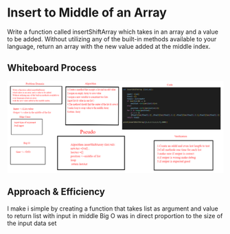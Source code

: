 # Insert to Middle of an Array

Write a function called insertShiftArray which takes in an array and a value to be added. Without utilizing any of the built-in methods available to your language, return an array with the new value added at the middle index.

## Whiteboard Process

![2](/code_challenges/array-insert-shift/tp-whiteboard-2.jpg)

## Approach & Efficiency

I make i simple by creating a function that takes list as argument and value to return list with input in middle 
Big O  was in direct proportion to the size of the input data set